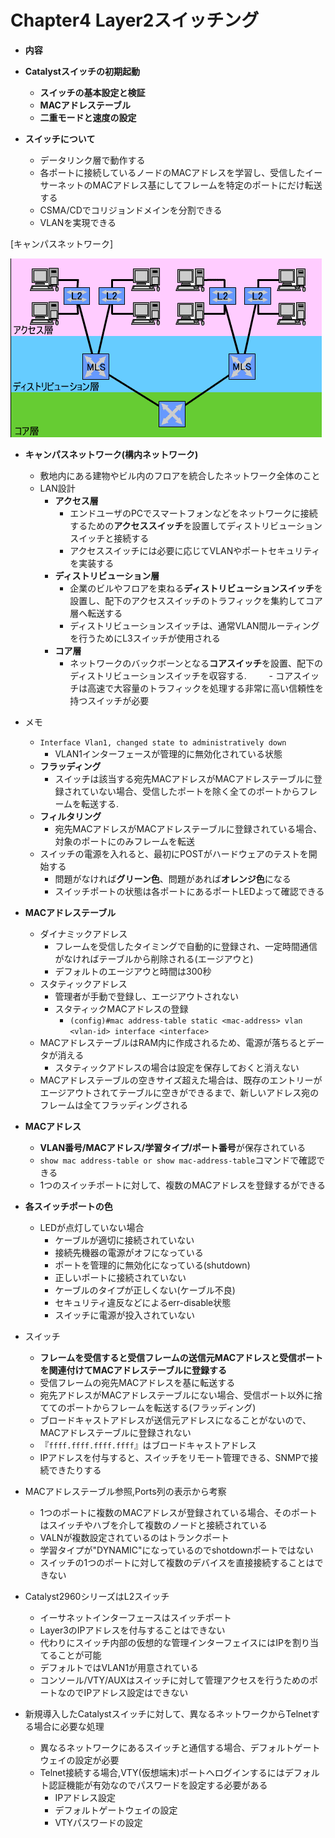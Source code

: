 # Chapter4 Layer2スイッチング
- **内容**
- **Catalystスイッチの初期起動**
  - **スイッチの基本設定と検証**
  - **MACアドレステーブル**
  - **二重モードと速度の設定**
  

  
- **スイッチについて**
    - データリンク層で動作する
    - 各ポートに接続しているノードのMACアドレスを学習し、受信したイーサーネットのMACアドレス基にしてフレームを特定のポートにだけ転送する
    - CSMA/CDでコリジョンドメインを分割できる
    - VLANを実現できる


[キャンパスネットワーク]

![Alt Text](https://github.com/yhidetoshi/Pictures/raw/master/Network_Study/campas-net.png)

  
  - **キャンパスネットワーク(構内ネットワーク)**
    - 敷地内にある建物やビル内のフロアを統合したネットワーク全体のこと
    - LAN設計
      - **アクセス層**
        - エンドユーザのPCでスマートフォンなどをネットワークに接続するための**アクセススイッチ**を設置してディストリビューションスイッチと接続する
        - アクセススイッチには必要に応じてVLANやポートセキュリティを実装する
      - **ディストリビューション層**
        - 企業のビルやフロアを束ねる**ディストリビューションスイッチ**を設置し、配下のアクセススイッチのトラフィックを集約してコア層へ転送する
        - ディストリビューションスイッチは、通常VLAN間ルーティングを行うためにL3スイッチが使用される
      - **コア層**
        - ネットワークのバックボーンとなる**コアスイッチ**を設置、配下のディストリビューションスイッチを収容する.
　　    - コアスイッチは高速で大容量のトラフィックを処理する非常に高い信頼性を持つスイッチが必要
  
- メモ
  - `Interface Vlan1, changed state to administratively down`
    - VLAN1インターフェースが管理的に無効化されている状態 
  - **フラッディング**
    - スイッチは該当する宛先MACアドレスがMACアドレステーブルに登録されていない場合、受信したポートを除く全てのポートからフレームを転送する.
  - **フィルタリング**
    - 宛先MACアドレスがMACアドレステーブルに登録されている場合、対象のポートにのみフレームを転送
  - スイッチの電源を入れると、最初にPOSTがハードウェアのテストを開始する
    - 問題がなければ**グリーン色**、問題があれば**オレンジ色**になる
    - スイッチポートの状態は各ポートにあるポートLEDよって確認できる

- **MACアドレステーブル**
  - ダイナミックアドレス
    - フレームを受信したタイミングで自動的に登録され、一定時間通信がなければテーブルから削除される(エージアウと)
    - デフォルトのエージアウと時間は300秒
  - スタティックアドレス
    - 管理者が手動で登録し、エージアウトされない
    - スタティックMACアドレスの登録
      - `(config)#mac address-table static <mac-address> vlan <vlan-id> interface <interface>` 
  - MACアドレステーブルはRAM内に作成されるため、電源が落ちるとデータが消える
    - スタティックアドレスの場合は設定を保存しておくと消えない
  - MACアドレステーブルの空きサイズ超えた場合は、既存のエントリーがエージアウトされてテーブルに空きができるまで、新しいアドレス宛のフレームは全てフラッディングされる 
  
- **MACアドレス**
  - **VLAN番号/MACアドレス/学習タイプ/ポート番号**が保存されている
  - `show mac address-table or show mac-address-table`コマンドで確認できる
  - 1つのスイッチポートに対して、複数のMACアドレスを登録するができる

- **各スイッチポートの色**
  - LEDが点灯していない場合
    - ケーブルが適切に接続されていない
    - 接続先機器の電源がオフになっている
    - ポートを管理的に無効化になっている(shutdown)
    - 正しいポートに接続されていない
    - ケーブルのタイプが正しくない(ケーブル不良)
    - セキュリティ違反などによるerr-disable状態
    - スイッチに電源が投入されていない

- スイッチ
  - **フレームを受信すると受信フレームの送信元MACアドレスと受信ポートを関連付けてMACアドレステーブルに登録する**
  - 受信フレームの宛先MACアドレスを基に転送する
  - 宛先アドレスがMACアドレステーブルにない場合、受信ポート以外に捨ててのポートからフレームを転送する(フラッディング)
  - ブロードキャストアドレスが送信元アドレスになることがないので、MACアドレステーブルに登録されない
  - 『`ffff.ffff.ffff.ffff`』はブロードキャストアドレス
  - IPアドレスを付与すると、スイッチをリモート管理できる、SNMPで接続できたりする
  

- MACアドレステーブル参照,Ports列の表示から考察
  - 1つのポートに複数のMACアドレスが登録されている場合、そのポートはスイッチやハブを介して複数のノードと接続されている
  - VALNが複数設定されているのはトランクポート
  - 学習タイプが"DYNAMIC"になっているのでshotdownポートではない
  - スイッチの1つのポートに対して複数のデバイスを直接接続することはできない

- Catalyst2960シリーズはL2スイッチ
  - イーサネットインターフェースはスイッチポート
  - Layer3のIPアドレスを付与することはできない
  - 代わりにスイッチ内部の仮想的な管理インターフェイスにはIPを割り当てることが可能
  - デフォルトではVLAN1が用意されている
  - コンソール/VTY/AUXはスイッチに対して管理アクセスを行うためのポートなのでIPアドレス設定はできない

- 新規導入したCatalystスイッチに対して、異なるネットワークからTelnetする場合に必要な処理
  - 異なるネットワークにあるスイッチと通信する場合、デフォルトゲートウェイの設定が必要
  - Telnet接続する場合,VTY(仮想端末)ポートへログインするにはデフォルト認証機能が有効なのでパスワードを設定する必要がある
      - IPアドレス設定
      - デフォルトゲートウェイの設定
      - VTYパスワードの設定
